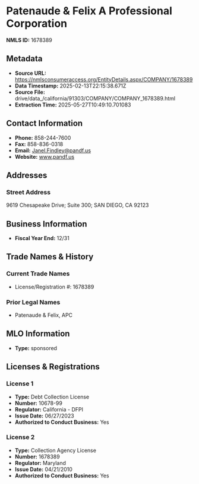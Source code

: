 # Patenaude & Felix A Professional Corporation

**NMLS ID:** 1678389

## Metadata
- **Source URL:** https://nmlsconsumeraccess.org/EntityDetails.aspx/COMPANY/1678389
- **Data Timestamp:** 2025-02-13T22:15:38.671Z
- **Source File:** drive/data_/california/91303/COMPANY/COMPANY_1678389.html
- **Extraction Time:** 2025-05-27T10:49:10.701083

## Contact Information
- **Phone:** 858-244-7600
- **Fax:** 858-836-0318
- **Email:** Janel.Findley@pandf.us
- **Website:** www.pandf.us

## Addresses
### Street Address
9619 Chesapeake Drive; Suite 300; SAN DIEGO, CA 92123

## Business Information
- **Fiscal Year End:** 12/31

## Trade Names & History
### Current Trade Names
- License/Registration #: 1678389

### Prior Legal Names
- Patenaude & Felix, APC

## MLO Information
- **Type:** sponsored

## Licenses & Registrations

### License 1
- **Type:** Debt Collection License
- **Number:** 10678-99
- **Regulator:** California - DFPI
- **Issue Date:** 06/27/2023
- **Authorized to Conduct Business:** Yes

### License 2
- **Type:** Collection Agency License
- **Number:** 1678389
- **Regulator:** Maryland
- **Issue Date:** 04/21/2010
- **Authorized to Conduct Business:** Yes
